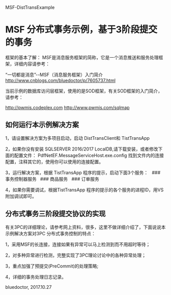 MSF-DistTransExample

MSF 分布式事务示例，基于3阶段提交的事务 
============================================

框架的基本了解：
   MSF是消息服务框架的简称，它是一个消息推送和服务处理框架，详细内容请参考：
   
   “一切都是消息”--MSF（消息服务框架）入门简介 
   http://www.cnblogs.com/bluedoctor/p/7605737.html

   当前示例的数据库访问层框架，使用的是SOD框架，有关SOD框架的入门简介，请参考：
   
   http://pwmis.codeplex.com
   http://www.pwmis.com/sqlmap

如何运行本示例解决方案
----------------------------

1，请设置解决方案为多项目启动，启动 DistTransClient和 TistTransApp

2，如果你没有安装 SQLSERVER 2016/2017 LocalDB,请下载安装，或者修改下面的配置文件：
   PdfNetEF.MessageServiceHost.exe.config
   找到文件内的连接配置，注释其它的，使用你可以使用的连接配置。
   
3，运行解决方案，根据 TistTransApp 程序的提示，启动下面3个服务：
   ### 事务控制器服务
   ### 商品服务
   ### 订单服务

4，如果你需要调试，根据TistTransApp 程序的提示的各个服务的进程ID，用VS附加调试即可。

分布式事务三阶段提交协议的实现
------------------------------
有关3PC的详细理论，请参考网上资料，很多，这里不做详细介绍了，下面说说本示例解决方案对3PC 分布式事务控制的特点：

   1，采用MSF的长连接，连接如果有异常可以马上检测到而不用超时等待；

   2，对多种异常进行检测，完整实现了3PC理论讨论中的各种异常处理；

   3，重点加强了预提交(PreCommit)的处理策略;

   4，详细的事务处理日志记录。


bluedoctor, 2017.10.27


